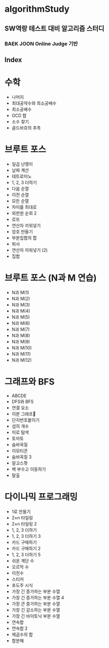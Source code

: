 # algorithmStudy
## SW역랑 테스트 대비 알고리즘 스터디
### BAEK JOON Online Judge 기반
## Index
# 수학
- 나머지
- 최대공약수와 최소공배수
- 최소공배수
- GCD 합
- 소수 찾기
- 골드바흐의 추측
# 브루트 포스
- 일곱 난쟁이
- 날짜 계산
- 테트로미노
- 1, 2, 3 더하기
- 다음 순열
- 이전 순열
- 모든 순열
- 차이를 최대로
- 외판원 순회 2
- 로또
- 연산자 끼워넣기
- 암호 만들기
- 부분집합의 합
- 퇴사
- 연산자 끼워넣기 (2)
- 집합
# 브루트 포스 (N과 M 연습)
- N과 M(1)
- N과 M(2)
- N과 M(3)
- N과 M(4)
- N과 M(5)
- N과 M(6)
- N과 M(7)
- N과 M(8)
- N과 M(9)
- N과 M(10)
- N과 M(11)
- N과 M(12)
# 그래프와 BFS
- ABCDE
- DFS와 BFS
- 연결 요소
- 이분 그래프
- 단지번호붙이기
- 섬의 개수
- 미로 탐색
- 토마토
- 숨바꼭질
- 이모티콘
- 숨바꼭질 3
- 알고스팟
- 벽 부수고 이동하기
- 탈출
# 다이나믹 프로그래밍
- 1로 만들기
- 2×n 타일링
- 2×n 타일링 2
- 1, 2, 3 더하기
- 1, 2, 3 더하기 3
- 카드 구매하기
- 카드 구매하기 2
- 1, 2, 3 더하기 5
- 쉬운 계단 수
- 오르막 수
- 이친수
- 스티커
- 포도주 시식
- 가장 긴 증가하는 부분 수열
- 가장 긴 증가하는 부분 수열 4
- 가장 큰 증가하는 부분 수열
- 가장 긴 감소하는 부분 수열
- 가장 긴 바이토닉 부분 수열
- 연속합
- 연속합 2
- 제곱수의 합
- 합분해